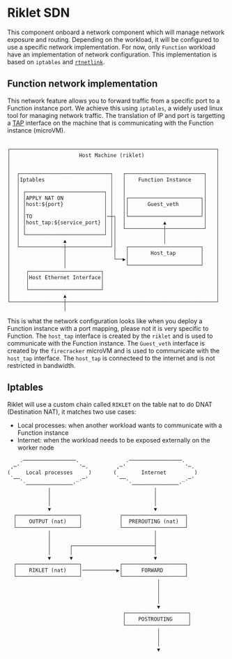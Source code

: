 # Riklet SDN

This component onboard a network component which will manage network exposure
and routing. Depending on the workload, it will be configured to use a specific
network implementation. For now, only `Function` workload have an implementation
of network configuration. This implementation is based on `iptables` and
[`rtnetlink`](https://man7.org/linux/man-pages/man7/rtnetlink.7.html).

## Function network implementation

This network feature allows you to forward traffic from a specific port to a
Function instance port. We achieve this using `iptables`, a widely used linux
tool for managing network traffic. The translation of IP and port is targetting
a [TAP](https://www.gabriel.urdhr.fr/2021/05/08/tuntap/) interface on the
machine that is communicating with the Function instance (microVM).

```ignore

┌──────────────────────────────────────────────────────────────────┐
│                      Host Machine (riklet)                       │
│                                                                  │
│                                                                  │
│  ┌─────────────────────────────┐   ┌─────────────────────────┐   │
│  │Iptables                     │   │    Function Instance    │   │
│  │                             │   │                         │   │
│  │ ┌─────────────────────────┐ │   │                         │   │
│  │ │APPLY NAT ON             │ │   │┌───────────────────────┐│   │
│  │ │host:${port}             │ │   ││      Guest_veth       ││   │
│  │ │                         │ │   ││                       ││   │
│  │ │TO                       │─┼┐  │└───────────────────────┘│   │
│  │ │host_tap:${service_port} │ ││  │            ▲            │   │
│  │ │                         │ ││  └────────────┼────────────┘   │
│  │ └─────────────────────────┘ ││               │                │
│  │              ▲              ││               │                │
│  └──────────────┼──────────────┘│   ┌───────────────────────┐    │
│                 │               │   │       Host_tap        │    │
│                 │               └──▶│                       │    │
│                 │                   └───────────────────────┘    │
│     ┌───────────────────────┐                                    │
│     │Host Ethernet Interface│                                    │
│     │                       │                                    │
│     └───────────────────────┘                                    │
│                 ▲                                                │
└─────────────────┼────────────────────────────────────────────────┘
                  │
```

This is what the network configuration looks like when you deploy a Function
instance with a port mapping, please not it is very specific to Function. The
`host_tap` interface is created by the
`riklet` and is used to communicate with the Function instance. The `Guest_veth`
interface is created by the `firecracker` microVM and is used to communicate
with the `host_tap` interface. The `host_tap` is connecteed to the internet and
is not restricted in bandwidth.

## Iptables

Riklet will use a custom chain called `RIKLET` on the table nat to do DNAT (Destination NAT), it
matches two use cases:

- Local processes: when another workload wants to communicate with a Function
  instance
- Internet: when the workload needs to be exposed externally on the worker node


```ignore
    .─────────────────.               .─────────────────.
 ,─'                   '─.         ,─'                   '─.
(     Local processes     )       (        Internet         )
 `──.                 _.─'         `──.                 _.─'
     `───────────────'                 `───────────────'
             │                                 │
             │                                 │
             │                                 │
             ▼                                 ▼
  ┌────────────────────┐            ┌────────────────────┐
  │    OUTPUT (nat)    │            │  PREROUTING (nat)  │
  └────────────────────┘            └────────────────────┘
             │                                 │
             │                                 │
             │      ┌──────────────────────────┤
             │      │                          │
             ▼      ▼                          ▼
  ┌────────────────────┐            ┌────────────────────┐
  │    RIKLET (nat)    │───────────▶│      FORWARD       │
  └────────────────────┘            └────────────────────┘
                                                │
                                                │
                                                │
                                                │
                                                ▼
                                     ┌────────────────────┐
                                     │    POSTROUTING     │
                                     └────────────────────┘
                                                │
                                                │
                                                │
                                                ▼
```